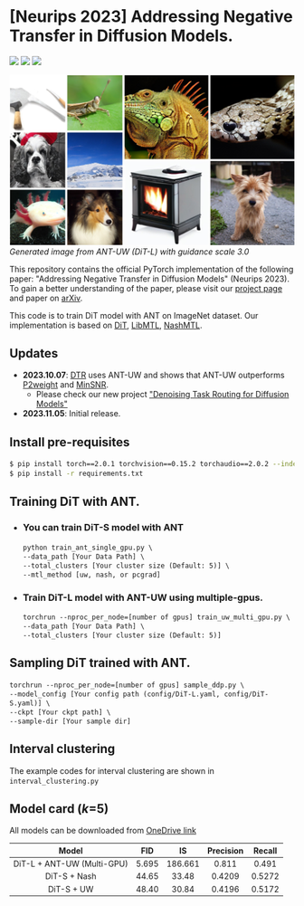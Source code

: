 # [Neurips 2023] Addressing Negative Transfer in Diffusion Models.


<!-- Arxiv Link, Project Link -->
<a href="https://arxiv.org/abs/2306.00354"><img src="https://img.shields.io/badge/arXiv-2306.00354-b31b1b.svg"></a>
<a href="https://openreview.net/forum?id=3G2ec833mW"><img src="https://img.shields.io/badge/OpenReview-NeurIPS2023-orange"></a>
<a href="https://gohyojun15.github.io/ANT_diffusion/"><img src="https://img.shields.io/badge/Project%20Page-online-brightgreen"></a>

<!-- Teasure image: ANT_UW_DITL_output.jpg -->
![Alt text](asset/ANT_UW_DITL_output.jpg)
*Generated image from ANT-UW (DiT-L) with guidance scale 3.0*

This repository contains the official PyTorch implementation of the following paper: "Addressing Negative Transfer in Diffusion Models" (Neurips 2023). To gain a better understanding of the paper, please visit our [project page](https://gohyojun15.github.io/ANT_diffusion/) and paper on [arXiv](https://arxiv.org/abs/2306.00354).


This code is to train DiT model with ANT on ImageNet dataset.
Our implementation is based on [DiT](https://github.com/facebookresearch/DiT), [LibMTL](https://github.com/median-research-group/LibMTL), [NashMTL](https://github.com/AvivNavon/nash-mtl).



## Updates
- **2023.10.07**: [DTR](https://arxiv.org/abs/2310.07138) uses ANT-UW and shows that ANT-UW outperforms [P2weight](https://arxiv.org/abs/2204.00227) and [MinSNR](https://arxiv.org/abs/2303.09556).
    - Please check our new project ["Denoising Task Routing for Diffusion Models"](https://github.com/byeongjun-park/DTR)
- **2023.11.05**: Initial release.


## Install pre-requisites
```bash
$ pip install torch==2.0.1 torchvision==0.15.2 torchaudio==2.0.2 --index-url https://download.pytorch.org/whl/cu118
$ pip install -r requirements.txt
```


## Training DiT with ANT.
- ### You can train DiT-S model with ANT 
    ```
    python train_ant_single_gpu.py \
    --data_path [Your Data Path] \
    --total_clusters [Your cluster size (Default: 5)] \
    --mtl_method [uw, nash, or pcgrad]
    ```

- ### Train DiT-L model with ANT-UW using multiple-gpus.
    ```
    torchrun --nproc_per_node=[number of gpus] train_uw_multi_gpu.py \
    --data_path [Your Data Path] \
    --total_clusters [Your cluster size (Default: 5)]
    ```


## Sampling DiT trained with ANT.

```
torchrun --nproc_per_node=[number of gpus] sample_ddp.py \
--model_config [Your config path (config/DiT-L.yaml, config/DiT-S.yaml)] \
--ckpt [Your ckpt path] \
--sample-dir [Your sample dir] 
```

## Interval clustering
The example codes for interval clustering are shown in `interval_clustering.py`


## Model card ($k$=5)
All models can be downloaded from [OneDrive link](https://1drv.ms/f/s!Aj1gDFRo3D7Jge1MfwcTk0nqxfbMEA?e=RWn9KL)

| Model | FID | IS | Precision | Recall |
| :---: | :---: | :---: | :---: | :---: |
| DiT-L + ANT-UW (Multi-GPU) | 5.695 | 186.661 | 0.811 | 0.491 |
| DiT-S + Nash | 44.65 | 33.48 | 0.4209 | 0.5272 |
| DiT-S + UW | 48.40 | 30.84 | 0.4196 | 0.5172 |

<!-- 
DiT-S with ANT-UW.
DIT-S with PCGRAD
DIT-S with Nash -->
